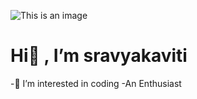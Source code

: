 ![This is an image](ss.jpg)





# Hi👋 , I’m sravyakaviti
-👀 I’m interested in coding
-An Enthusiast

